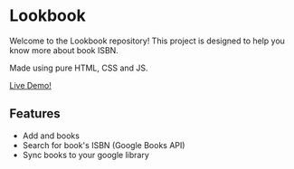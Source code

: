 # Lookbook

Welcome to the Lookbook repository! This project is designed to help you know more about book ISBN.

Made using pure HTML, CSS and JS.

[Live Demo!](https://notshanxx.github.io/lookbook/)

## Features

- Add and books
- Search for book's ISBN (Google Books API)
- Sync books to your google library
